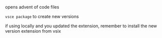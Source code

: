 opens advent of code files

`vsce package` to create new versions

if using locally and you updated the extension, remember to install the new version extension from vsix
